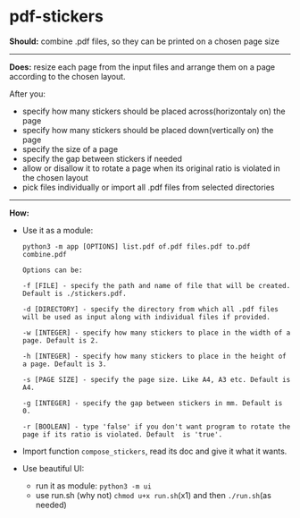 # pdf-stickers

**Should:** combine .pdf files, so they can be printed on a chosen page size

---

**Does:** resize each page from the input files and arrange them on a page according to the chosen layout.

After you:
- specify how many stickers should be placed across(horizontaly on) the page
- specify how many stickers should be placed down(vertically on) the page
- specify the size of a page
- specify the gap between stickers if needed
- allow or disallow it to rotate a page when its original ratio is violated in the chosen layout
- pick files individually or import all .pdf files from selected directories

---

**How:**
- Use it as a module:

    `python3 -m app [OPTIONS] list.pdf of.pdf files.pdf to.pdf combine.pdf`
    
    `Options can be:`

    `-f [FILE] - specify the path and name of file that will be created. Default is ./stickers.pdf.`

    `-d [DIRECTORY] - specify the directory from which all .pdf files will be used as input along with individual files
    if provided.`

    `-w [INTEGER] - specify how many stickers to place in the width of a page. Default is 2.`

    `-h [INTEGER] - specify how many stickers to place in the height of a page. Default is 3.`
    
    `-s [PAGE SIZE] - specify the page size. Like A4, A3 etc. Default is A4.`

    `-g [INTEGER] - specify the gap between stickers in mm. Default is 0.`

    `-r [BOOLEAN] - type 'false' if you don't want program to rotate the page if its ratio is violated. Default 
    is 'true'.`


- Import function `compose_stickers`, read its doc and give it what it wants.


- Use beautiful UI:
    - run it as module: `python3 -m ui`
    - use run.sh (why not) `chmod u+x run.sh`(x1) and then `./run.sh`(as needed)